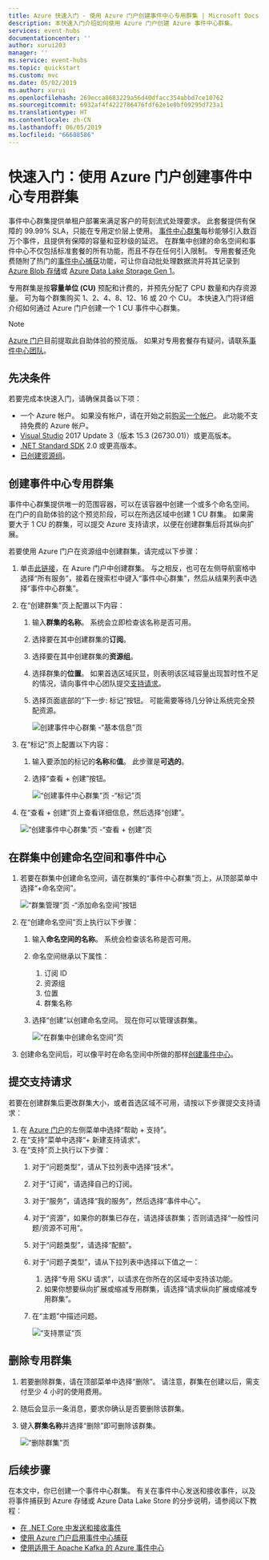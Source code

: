 ```yaml
---
title: Azure 快速入门 - 使用 Azure 门户创建事件中心专用群集 | Microsoft Docs
description: 本快速入门介绍如何使用 Azure 门户创建 Azure 事件中心群集。
services: event-hubs
documentationcenter: ''
author: xurui203
manager: ''
ms.service: event-hubs
ms.topic: quickstart
ms.custom: mvc
ms.date: 05/02/2019
ms.author: xurui
ms.openlocfilehash: 269ecca8683229a56d40dfacc354abbd7ce10762
ms.sourcegitcommit: 6932af4f4222786476fdf62e1e0bf09295d723a1
ms.translationtype: HT
ms.contentlocale: zh-CN
ms.lasthandoff: 06/05/2019
ms.locfileid: "66688586"
---
```

# <a name="quickstart-create-a-dedicated-event-hubs-cluster-using-azure-portal"></a>快速入门：使用 Azure 门户创建事件中心专用群集 
事件中心群集提供单租户部署来满足客户的苛刻流式处理要求。 此套餐提供有保障的 99.99% SLA，只能在专用定价层上使用。 [事件中心群集](event-hubs-dedicated-overview.md)每秒能够引入数百万个事件，且提供有保障的容量和亚秒级的延迟。 在群集中创建的命名空间和事件中心不仅包括标准套餐的所有功能，而且不存在任何引入限制。 专用套餐还免费随附了热门的[事件中心捕获](event-hubs-capture-overview.md)功能，可让你自动批处理数据流并将其记录到 [Azure Blob 存储](../storage/blobs/storage-blobs-introduction.md)或 [Azure Data Lake Storage Gen 1](../data-lake-store/data-lake-store-overview.md)。

专用群集是按**容量单位 (CU)** 预配和计费的，并预先分配了 CPU 数量和内存资源量。 可为每个群集购买 1、2、4、8、12、16 或 20 个 CU。 本快速入门将详细介绍如何通过 Azure 门户创建一个 1 CU 事件中心群集。

> [!NOTE]
> [Azure 门户](https://aka.ms/eventhubsclusterquickstart)目前提取此自助体验的预览版。 如果对专用套餐存有疑问，请联系[事件中心团队](mailto:askeventhubs@microsoft.com)。


## <a name="prerequisites"></a>先决条件
若要完成本快速入门，请确保具备以下项：

- 一个 Azure 帐户。 如果没有帐户，请在开始之前[购买一个帐户](https://azure.microsoft.com/pricing/purchase-options/pay-as-you-go/)。 此功能不支持免费的 Azure 帐户。 
- [Visual Studio](https://visualstudio.microsoft.com/vs/) 2017 Update 3（版本 15.3 (26730.01)）或更高版本。
- [.NET Standard SDK](https://dotnet.microsoft.com/download) 2.0 或更高版本。
- [已创建资源组](../event-hubs/event-hubs-create.md#create-a-resource-group)。

## <a name="create-an-event-hubs-dedicated-cluster"></a>创建事件中心专用群集
事件中心群集提供唯一的范围容器，可以在该容器中创建一个或多个命名空间。 在门户的自助体验的这个预览阶段，可以在所选区域中创建 1 CU 群集。 如果需要大于 1 CU 的群集，可以提交 Azure 支持请求，以便在创建群集后将其纵向扩展。

若要使用 Azure 门户在资源组中创建群集，请完成以下步骤：

1. 单击[此链接](https://aka.ms/eventhubsclusterquickstart)，在 Azure 门户中创建群集。 与之相反，也可在左侧导航窗格中选择“所有服务”，接着在搜索栏中键入“事件中心群集”，然后从结果列表中选择“事件中心群集”。 
2. 在“创建群集”页上配置以下内容： 
    1. 输入**群集的名称**。 系统会立即检查该名称是否可用。
    2. 选择要在其中创建群集的**订阅**。
    3. 选择要在其中创建群集的**资源组**。
    4. 选择群集的**位置**。 如果首选区域灰显，则表明该区域容量出现暂时性不足的情况，请向事件中心团队提交[支持请求](#submit-a-support-request)。
    5. 选择页面底部的“下一步:  标记”按钮。 可能需要等待几分钟让系统完全预配资源。

        ![创建事件中心群集 -“基本信息”页](./media/event-hubs-dedicated-cluster-create-portal/create-event-hubs-clusters-basics-page.png)
3. 在“标记”页上配置以下内容： 
    1. 输入要添加的标记的**名称**和**值**。 此步骤是**可选的**。  
    2. 选择“查看 + 创建”按钮。 

        ![“创建事件中心群集”页 -“标记”页](./media/event-hubs-dedicated-cluster-create-portal/create-event-hubs-clusters-tags-page.png)
4. 在“查看 + 创建”页上查看详细信息，然后选择“创建”。   

    ![“创建事件中心群集”页 -“查看 + 创建”页](./media/event-hubs-dedicated-cluster-create-portal/create-event-hubs-clusters-review-create-page.png)

## <a name="create-a-namespace-and-event-hub-within-a-cluster"></a>在群集中创建命名空间和事件中心

1. 若要在群集中创建命名空间，请在群集的“事件中心群集”页上，从顶部菜单中选择“+命名空间”。  

    ![“群集管理”页 -“添加命名空间”按钮](./media/event-hubs-dedicated-cluster-create-portal/cluster-management-page-add-namespace-button.png)
2. 在“创建命名空间”页上执行以下步骤：
    1. 输入**命名空间的名称**。  系统会检查该名称是否可用。
    2. 命名空间继承以下属性：
        1. 订阅 ID
        2. 资源组
        3. 位置
        4. 群集名称
    3. 选择“创建”以创建命名空间。  现在你可以管理该群集。  

        ![“在群集中创建命名空间”页](./media/event-hubs-dedicated-cluster-create-portal/create-namespace-cluster-page.png)
3. 创建命名空间后，可以像平时在命名空间中所做的那样[创建事件中心](event-hubs-create.md#create-an-event-hub)。 


## <a name="submit-a-support-request"></a>提交支持请求

若要在创建群集后更改群集大小，或者首选区域不可用，请按以下步骤提交支持请求：

1. 在 [Azure 门户](https://portal.azure.com)的左侧菜单中选择“帮助 + 支持”。 
2. 在“支持”菜单中选择“+ 新建支持请求”。 
3. 在“支持”页上执行以下步骤：
    1. 对于“问题类型”，请从下拉列表中选择“技术”。  
    2. 对于“订阅”，请选择自己的订阅。 
    3. 对于“服务”，请选择“我的服务”，然后选择“事件中心”。   
    4. 对于“资源”，如果你的群集已存在，请选择该群集；否则请选择“一般性问题/资源不可用”。  
    5. 对于“问题类型”，请选择“配额”。  
    6. 对于“问题子类型”，请从下拉列表中选择以下值之一： 
        1. 选择“专用 SKU 请求”，以请求在你所在的区域中支持该功能。 
        2. 如果你想要纵向扩展或缩减专用群集，请选择“请求纵向扩展或缩减专用群集”。  
    7. 在“主题”中描述问题。 

        ![“支持票证”页](./media/event-hubs-dedicated-cluster-create-portal/support-ticket.png)

 ## <a name="delete-a-dedicated-cluster"></a>删除专用群集
 
1. 若要删除群集，请在顶部菜单中选择“删除”。  请注意，群集在创建以后，需支付至少 4 小时的使用费用。 
2. 随后会显示一条消息，要求你确认是否要删除该群集。
3. 键入**群集名称**并选择“删除”即可删除该群集。 

    ![“删除群集”页](./media/event-hubs-dedicated-cluster-create-portal/delete-cluster-page.png)


## <a name="next-steps"></a>后续步骤
在本文中，你已创建一个事件中心群集。 有关在事件中心发送和接收事件，以及将事件捕获到 Azure 存储或 Azure Data Lake Store 的分步说明，请参阅以下教程：

- [在 .NET Core 中发送和接收事件](event-hubs-dotnet-standard-getstarted-send.md)
- [使用 Azure 门户启用事件中心捕获](event-hubs-capture-enable-through-portal.md)
- [使用适用于 Apache Kafka 的 Azure 事件中心](event-hubs-for-kafka-ecosystem-overview.md)

